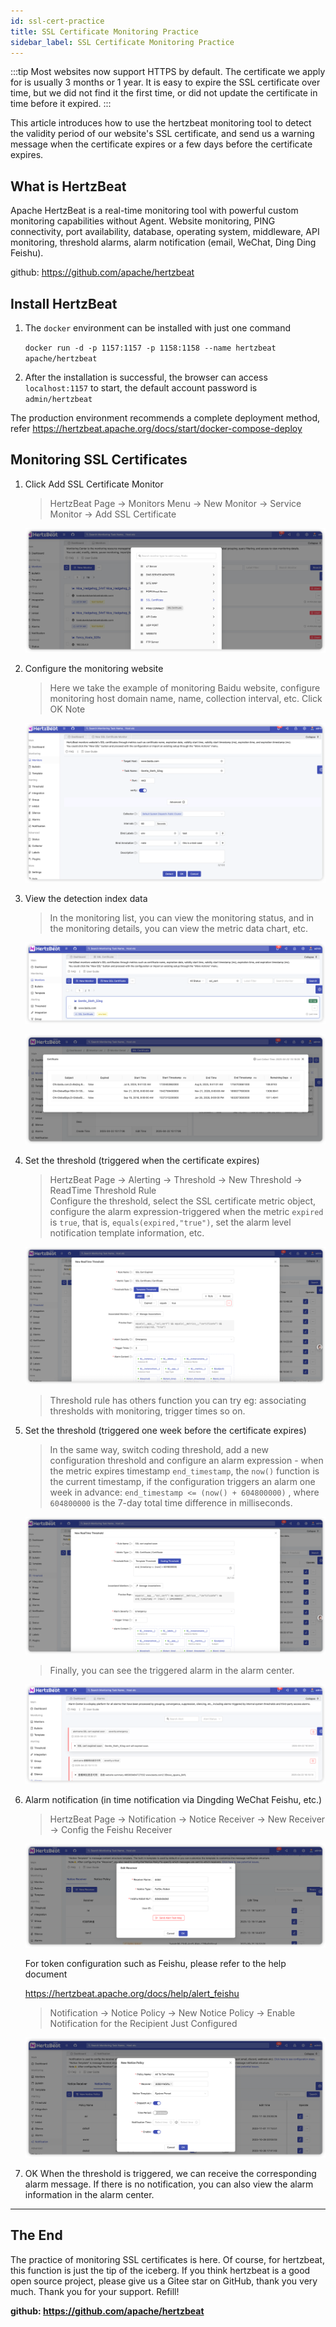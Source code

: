 ```yaml
---
id: ssl-cert-practice  
title: SSL Certificate Monitoring Practice      
sidebar_label: SSL Certificate Monitoring Practice
---
```


:::tip
Most websites now support HTTPS by default. The certificate we apply for is usually 3 months or 1 year. It is easy to expire the SSL certificate over time, but we did not find it the first time, or did not update the certificate in time before it expired.
:::

This article introduces how to use the hertzbeat monitoring tool to detect the validity period of our website's SSL certificate, and send us a warning message when the certificate expires or a few days before the certificate expires.

## What is HertzBeat

Apache HertzBeat is a real-time monitoring tool with powerful custom monitoring capabilities without Agent. Website monitoring, PING connectivity, port availability, database, operating system, middleware, API monitoring, threshold alarms, alarm notification (email, WeChat, Ding Ding Feishu).

github: <https://github.com/apache/hertzbeat>

## Install HertzBeat

1. The `docker` environment can be installed with just one command

   `docker run -d -p 1157:1157 -p 1158:1158 --name hertzbeat apache/hertzbeat`

2. After the installation is successful, the browser can access `localhost:1157` to start, the default account password is `admin/hertzbeat`

The production environment recommends a complete deployment method, refer <https://hertzbeat.apache.org/docs/start/docker-compose-deploy>

## Monitoring SSL Certificates

1. Click Add SSL Certificate Monitor

   > HertzBeat Page -> Monitors Menu -> New Monitor -> Service Monitor -> Add SSL Certificate

   ![HertzBeat](/img/docs/start/ssl_1.png)

2. Configure the monitoring website

   > Here we take the example of monitoring Baidu website, configure monitoring host domain name, name, collection interval, etc.
   > Click OK Note

   ![HertzBeat](/img/docs/start/ssl_2.png)

3. View the detection index data

   > In the monitoring list, you can view the monitoring status, and in the monitoring details, you can view the metric data chart, etc.

   ![HertzBeat](/img/docs/start/ssl_3.png)

   ![HertzBeat](/img/docs/start/ssl_4.png)

4. Set the threshold (triggered when the certificate expires)

   > HertzBeat Page -> Alerting -> Threshold -> New Threshold -> ReadTime Threshold Rule  
   > Configure the threshold, select the SSL certificate metric object, configure the alarm expression-triggered when the metric `expired` is `true`, that is, `equals(expired,"true")`, set the alarm level notification template information, etc.

   ![HertzBeat](/img/docs/start/ssl_5.png)

   > Threshold rule has others function you can try eg: associating thresholds with monitoring, trigger times so on.

5. Set the threshold (triggered one week before the certificate expires)

   > In the same way, switch coding threshold, add a new configuration threshold and configure an alarm expression - when the metric expires timestamp `end_timestamp`, the `now()` function is the current timestamp, if the configuration triggers an alarm one week in advance: `end_timestamp <= (now() + 604800000)` , where `604800000` is the 7-day total time difference in milliseconds.

   ![HertzBeat](/img/docs/start/ssl_6.png)

   > Finally, you can see the triggered alarm in the alarm center.

   ![HertzBeat](/img/docs/start/ssl_7.png)

6. Alarm notification (in time notification via Dingding WeChat Feishu, etc.)

   > HertzBeat Page -> Notification -> Notice Receiver -> New Receiver -> Config the Feishu Receiver

   ![HertzBeat](/img/docs/start/notice_receiver_1.png)

   For token configuration such as Feishu, please refer to the help document

   <https://hertzbeat.apache.org/docs/help/alert_feishu>

   > Notification -> Notice Policy -> New Notice Policy -> Enable Notification for the Recipient Just Configured

   ![HertzBeat](/img/docs/start/notice_policy_1.png)

7. OK When the threshold is triggered, we can receive the corresponding alarm message. If there is no notification, you can also view the alarm information in the alarm center.

----

## The End

The practice of monitoring SSL certificates is here. Of course, for hertzbeat, this function is just the tip of the iceberg. If you think hertzbeat is a good open source project, please give us a Gitee star on GitHub, thank you very much. Thank you for your support. Refill!

**github: <https://github.com/apache/hertzbeat>**
